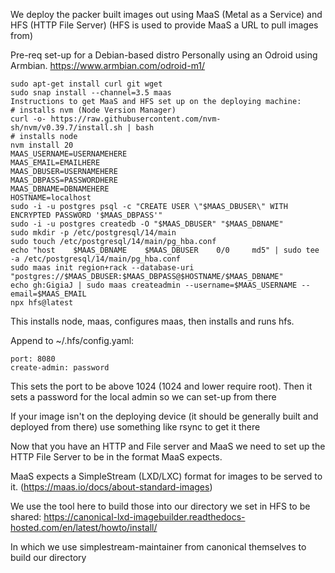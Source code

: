 We deploy the packer built images out using MaaS (Metal as a Service) and HFS (HTTP File Server) (HFS is used to provide MaaS a URL to pull images from)

Pre-req set-up for a Debian-based distro
Personally using an Odroid using Armbian.
https://www.armbian.com/odroid-m1/

```
sudo apt-get install curl git wget
sudo snap install --channel=3.5 maas
Instructions to get MaaS and HFS set up on the deploying machine:
# installs nvm (Node Version Manager)
curl -o- https://raw.githubusercontent.com/nvm-sh/nvm/v0.39.7/install.sh | bash
# installs node
nvm install 20
MAAS_USERNAME=USERNAMEHERE
MAAS_EMAIL=EMAILHERE
MAAS_DBUSER=USERNAMEHERE
MAAS_DBPASS=PASSWORDHERE
MAAS_DBNAME=DBNAMEHERE
HOSTNAME=localhost
sudo -i -u postgres psql -c "CREATE USER \"$MAAS_DBUSER\" WITH ENCRYPTED PASSWORD '$MAAS_DBPASS'"
sudo -i -u postgres createdb -O "$MAAS_DBUSER" "$MAAS_DBNAME"
sudo mkdir -p /etc/postgresql/14/main
sudo touch /etc/postgresql/14/main/pg_hba.conf
echo "host    $MAAS_DBNAME    $MAAS_DBUSER    0/0     md5" | sudo tee -a /etc/postgresql/14/main/pg_hba.conf
sudo maas init region+rack --database-uri "postgres://$MAAS_DBUSER:$MAAS_DBPASS@$HOSTNAME/$MAAS_DBNAME"
echo gh:GigiaJ | sudo maas createadmin --username=$MAAS_USERNAME --email=$MAAS_EMAIL
npx hfs@latest
```
This installs node, maas, configures maas, then installs and runs hfs.

Append to ~/.hfs/config.yaml:
```
port: 8080
create-admin: password
```
This sets the port to be above 1024 (1024 and lower require root). Then it sets a password for the local admin so we can set-up from there


If your image isn't on the deploying device (it should be generally built and deployed from there) use something like rsync to get it there


Now that you have an HTTP and File server and MaaS we need to set up the HTTP File Server to be in the format MaaS expects.

MaaS expects a SimpleStream (LXD/LXC) format for images to be served to it. (https://maas.io/docs/about-standard-images)


We use the tool here to build those into our directory we set in HFS to be shared:
https://canonical-lxd-imagebuilder.readthedocs-hosted.com/en/latest/howto/install/

In which we use simplestream-maintainer from canonical themselves to build our directory

